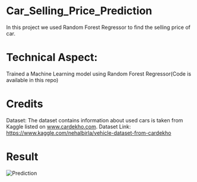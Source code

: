 # Car_Selling_Price_Prediction
In this project we used Random Forest Regressor to find the selling price of car. 
# Technical Aspect:
Trained a Machine Learning model using Random Forest Regressor(Code is available in this repo)
# Credits
Dataset: The dataset contains information about used cars is taken from Kaggle listed on www.cardekho.com.
Dataset Link: https://www.kaggle.com/nehalbirla/vehicle-dataset-from-cardekho
# Result
![Prediction](https://drive.google.com/file/d/1Zwy2weKt6QdtmEWTq2nsu8IkLTO_F9aa/view?usp=sharing)
